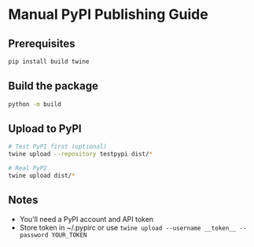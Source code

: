 # Manual PyPI Publishing Guide

## Prerequisites
```bash
pip install build twine
```

## Build the package
```bash
python -m build
```

## Upload to PyPI
```bash
# Test PyPI first (optional)
twine upload --repository testpypi dist/*

# Real PyPI
twine upload dist/*
```

## Notes
- You'll need a PyPI account and API token
- Store token in ~/.pypirc or use `twine upload --username __token__ --password YOUR_TOKEN`
